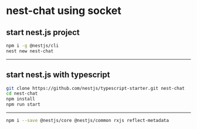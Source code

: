 # nest-chat using socket

## start nest.js project

```bash
npm i -g @nestjs/cli
nest new nest-chat
```
---

## start nest.js with typescript

```bash
git clone https://github.com/nestjs/typescript-starter.git nest-chat
cd nest-chat
npm install
npm run start
```
---

```bash
npm i --save @nestjs/core @nestjs/common rxjs reflect-metadata
```